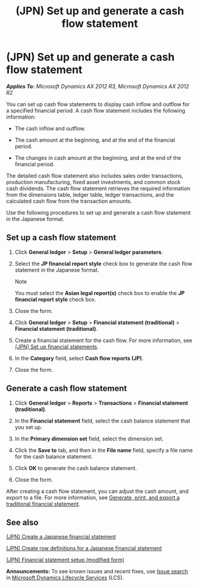 ﻿---
title: (JPN) Set up and generate a cash flow statement
TOCTitle: (JPN) Set up and generate a cash flow statement
ms:assetid: c4aa8754-db8c-4597-b719-1969bbefc314
ms:mtpsurl: https://technet.microsoft.com/en-us/library/JJ664967(v=AX.60)
ms:contentKeyID: 49386551
ms.date: 04/18/2014
mtps_version: v=AX.60
f1_keywords:
- cash flow
---

# (JPN) Set up and generate a cash flow statement 


_**Applies To:** Microsoft Dynamics AX 2012 R3, Microsoft Dynamics AX 2012 R2_

You can set up cash flow statements to display cash inflow and outflow for a specified financial period. A cash flow statement includes the following information:

  - The cash inflow and outflow.

  - The cash amount at the beginning, and at the end of the financial period.

  - The changes in cash amount at the beginning, and at the end of the financial period.

The detailed cash flow statement also includes sales order transactions, production manufacturing, fixed asset investments, and common stock cash dividends. The cash flow statement retrieves the required information from the dimensions table, ledger table, ledger transactions, and the calculated cash flow from the transaction amounts.

Use the following procedures to set up and generate a cash flow statement in the Japanese format.

## Set up a cash flow statement

1.  Click **General ledger** \> **Setup** \> **General ledger parameters**.

2.  Select the **JP financial report style** check box to generate the cash flow statement in the Japanese format.
    

    > [!NOTE]
    > <P>You must select the <STRONG>Asian legal report(s)</STRONG> check box to enable the <STRONG>JP financial report style</STRONG> check box.</P>



3.  Close the form.

4.  Click **General ledger** \> **Setup** \> **Financial statement (traditional)** \> **Financial statement (traditional)**.

5.  Create a financial statement for the cash flow. For more information, see [(JPN) Set up financial statements](jpn-set-up-financial-statements.md).

6.  In the **Category** field, select **Cash flow reports (JP)**.

7.  Close the form.

## Generate a cash flow statement

1.  Click **General ledger** \> **Reports** \> **Transactions** \> **Financial statement (traditional)**.

2.  In the **Financial statement** field, select the cash balance statement that you set up.

3.  In the **Primary dimension set** field, select the dimension set.

4.  Click the **Save to** tab, and then in the **File name** field, specify a file name for the cash balance statement.

5.  Click **OK** to generate the cash balance statement.

6.  Close the form.

After creating a cash flow statement, you can adjust the cash amount, and export to a file. For more information, see [Generate, print, and export a traditional financial statement](generate-print-and-export-a-traditional-financial-statement.md).

## See also

[(JPN) Create a Japanese financial statement](jpn-create-a-japanese-financial-statement.md)

[(JPN) Create row definitions for a Japanese financial statement](jpn-create-row-definitions-for-a-japanese-financial-statement.md)

[(JPN) Financial statement setup (modified form)](https://technet.microsoft.com/en-us/library/jj711076\(v=ax.60\))

  
**Announcements:** To see known issues and recent fixes, use [Issue search](http://go.microsoft.com/fwlink/?linkid=389258) in [Microsoft Dynamics Lifecycle Services](http://go.microsoft.com/fwlink/?linkid=306505) (LCS).

